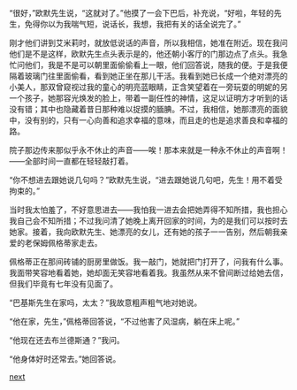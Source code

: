 
“很好，”欧默先生说，“这就对了。”他摸了一会下巴后，补充说，“好啦，年轻的先生，免得你以为我喘气短，说话长，我想，我把有关的话全说完了。”

刚才他们讲到艾米莉时，就放低说话的声音，所以我相信，她准在附近。现在我问他们是不是这样，欧默先生点头表示是的，他还朝小客厅的门那边点了点头。我急忙问他们，我是不是可以朝里面偷偷看上一眼，他们回答说，随我的便。于是我便隔着玻璃门往里面偷看，看到她正坐在那儿干活。我看到她已长成一个绝对漂亮的小美人，那双曾窥视过我的童心的明亮蓝眼睛，正含笑望着在一旁玩耍的明妮的另一个孩子，她那容光焕发的脸上，带着一副任性的神情，这足以证明方才听到的话没有错；其中也隐藏着昔日那种难以捉摸的腼腆。不过，我相信，她那漂亮的面貌中，没有别的，只有一心向善和追求幸福的意味，而且走的也是追求善良和幸福的路。

院子那边传来那似乎永不休止的声音——唉！那本来就是一种永不休止的声音啊！——全部时间一直都在轻轻敲打着。

“你不想进去跟她说几句吗？”欧默先生说，“进去跟她说几句吧，先生！用不着受拘束的。”

当时我太怕羞了，不好意思进去——我怕我一进去会把她弄得不知所措，我也担心我自己会不知所措；不过我问清了她晚上离开回家的时间，为的是我们可以按时去她家。接着，我向欧默先生、她漂亮的女儿，还有她的孩子一一告别，然后朝我亲爱的老保姆佩格蒂家走去。

佩格蒂正在那间砖铺的厨房里做饭。我一敲门，她就把门打开了，问我有什么事。我面带笑容地看着她，她却面无笑容地看着我。我虽然从来不曾间断过给她去信，但我们毕竟有七年没有见面了。

“巴基斯先生在家吗，太太？”我故意粗声粗气地对她说。

“他在家，先生，”佩格蒂回答说，“不过他害了风湿病，躺在床上呢。”

“他现在还去布兰德斯通？”我问。

“他身体好时还常去。”她回答说。

[next](page276.md)